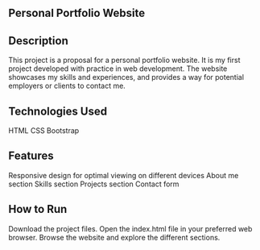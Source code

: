 ## Personal Portfolio Website

## Description
This project is a proposal for a personal portfolio website. It is my first project developed with practice in web development. The website showcases my skills and experiences, and provides a way for potential employers or clients to contact me.

## Technologies Used
HTML
CSS
Bootstrap

## Features
Responsive design for optimal viewing on different devices
About me section
Skills section
Projects section
Contact form

## How to Run
Download the project files.
Open the index.html file in your preferred web browser.
Browse the website and explore the different sections.

